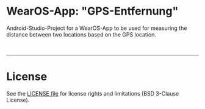 # WearOS-App: "GPS-Entfernung"

Android-Studio-Project for a WearOS-App to be used for measuring the distance between two
locations based on the GPS location.

<br>

----
# License

See the [LICENSE file](LICENSE.md) for license rights and limitations (BSD 3-Clause License).
